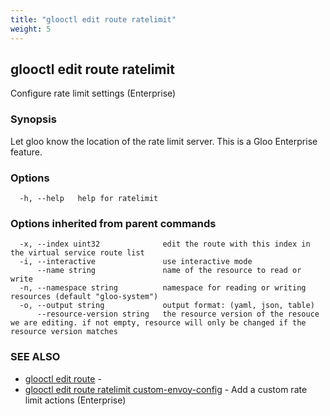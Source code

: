 ```yaml
---
title: "glooctl edit route ratelimit"
weight: 5
---
```

## glooctl edit route ratelimit

Configure rate limit settings (Enterprise)

### Synopsis

Let gloo know the location of the rate limit server. This is a Gloo Enterprise feature.

### Options

```
  -h, --help   help for ratelimit
```

### Options inherited from parent commands

```
  -x, --index uint32              edit the route with this index in the virtual service route list
  -i, --interactive               use interactive mode
      --name string               name of the resource to read or write
  -n, --namespace string          namespace for reading or writing resources (default "gloo-system")
  -o, --output string             output format: (yaml, json, table)
      --resource-version string   the resource version of the resouce we are editing. if not empty, resource will only be changed if the resource version matches
```

### SEE ALSO

* [glooctl edit route](../glooctl_edit_route)	 - 
* [glooctl edit route ratelimit custom-envoy-config](../glooctl_edit_route_ratelimit_custom-envoy-config)	 - Add a custom rate limit actions (Enterprise)

